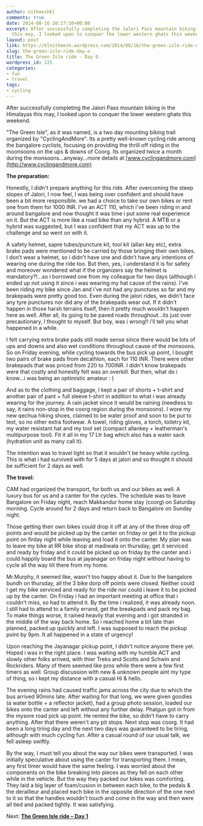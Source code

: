```yaml
---
author: nitheeshkl
comments: true
date: 2014-08-16 20:17:10+00:00
excerpt: After successfully completing the Jalori Pass mountain biking in the Himalayas
  this may, I looked upon to conquer the lower western ghats this weekend.
layout: post
link: https://klnitheesh.wordpress.com/2014/08/16/the-green-isle-ride-day-o/
slug: the-green-isle-ride-day-o
title: The Green Isle ride - Day O
wordpress_id: 125
categories:
- fun
- travel
tags:
- cycling
---
```


After successfully completing the Jalori Pass mountain biking in the Himalayas this may, I looked upon to conquer the lower western ghats this weekend.

"The Green Isle", as it was named, is a two day mounting biking trail organized by "CyclingAndMore". Its a pretty well-known cycling ride among the bangalore cyclists, focusing on providing the thrill off riding in the moonsoons on the ups & downs of Coorg. Its organized twice a month during the monsoons...anyway...more details at [www.cyclingandmore.com](http://www.cyclingandmore.com)

**The preparation:**

Honestly, I didn't prepare anything for this ride. After overcoming the steep slopes of Jalori, I now feel, I was being over confident and should have been a bit more responsible. we had a choice to take our own bikes or rent one from them for 1000 INR. I've an ACT 110, which i've been riding in and around bangalore and now thought it was time i put some real experience on it. But the ACT is more like a road bike than any hybrid. A MTB or a hybrid was suggested, but I was confident that my ACT was up to the challenge and so went on with it.

A safety helmet, sapre tubes/puncture kit, tool kit (allan key etc), extra brake pads were mentioned to be carried by those bringing their own bikes. I don’t wear a helmet, so i didn't have one and didn’t have any intentions of wearing one during the ride too. But then, yes, i understand it is for safety and moreover wondered what if the organizers say the helmet is mandatory?!...so i borrowed one from my colleague for two days (although i ended up not using it since i was wearing my hat cause of the rains). I've been riding my bike since Jan and i've not had any punctures so far and my brakepads were pretty good too. Even during the jalori rides, we didn't face any tyre punctures nor did any of the brakepads wear out. If it didn't happen in those harsh terrains itself, then it pretty much wouldn't happen here as well. After all, its going to be paved roads throughout...its just over precautionary, I thought to myself. But boy, was i wrong!! i'll tell you what happened in a while.

I felt carrying extra brake pads still made sense since there would be lots of ups and downs and also wet conditions throughout cause of the monsoons. So on Friday evening, while cycling towards the bus pick up point, I bought two pairs of brake pads from decathlon, each for 110 INR. There were other brakepads that was priced from 220 to 700INR. I didn't know brakepads were that costly and honestly felt was an overkill. But then, what do i know...i was being an optimistic amateur : )

And as to the clothing and baggage, I kept a pair of shorts + t-shirt and another pair of pant + full sleeve t-shirt in addition to what i was already wearing for the journey. A rain jacket since it would be raining (needless to say, it rains non-stop in the coorg region during the monsoons). I wore my new qechua hiking shoes, claimed to be water proof and soon to be put to test, so no other extra footwear. A towel, riding gloves, a torch, toiletry kit, my water resistant hat and my tool set (compact allankey + leatherman's multipurpose tool). Fit it all in my 17 Ltr bag which also has a water sack (hydration unit as many call it).

The intention was to travel light so that it wouldn't be heavy while cycling. This is what i had survived with for 5 days at jalori and so thought it should be sufficient for 2 days as well.

**The travel:**

CAM had organized the transport, for both us and our bikes as well. A luxury bus for us and a canter for the cycles. The schedule was to leave Bangalore on Friday night, reach Makkandur home stay (coorg) on Saturday morning. Cycle around for 2 days and return back to Bangalore on Sunday night.

Those getting their own bikes could drop it off at any of the three drop off points and would be picked up by the canter on friday or get it to the pickup point on firday night while leaving and load it onto the canter. My plan was to leave my bike at RR bike shop at madiwala on thursday, get it serviced and ready by friday and it could be picked up on friday by the canter and i could happily board the bus at jayanagar on friday night without having to cycle all the way till there from my home.

Mr.Murphy, it seemed like, wasn't too happy about it. Due to the bangalore bundh on thursday, all the 3 bike dorp off points were closed. Neither could I get my bike serviced and ready for the ride nor could i leave it to be picked up by the canter. On Friday i had an important meeting at office that i couldn't miss, so had to attend it. By the time i realized, it was already noon. I still had to attend to a family errand, get the breakpads and pack my bag. To make things worse, it rained heavily that evening and i got stranded in the middle of the way back home. So i reached home a bit late than planned, packed up quickly and left. I was supposed to reach the pickup point by 9pm. It all happened in a state of urgency!

Upon reaching the Jayanagar pickup point, I didn't notice anyone there yet. Hoped i was in the right place. I was waiting with my humble ACT and slowly other folks arrived, with thier Treks and Scotts and Schwin and Rockriders. Many of them seemed like pros while there were a few first timers as well. Group discussion with new & unknown people aint my type of thing, so i kept my distance with a casual Hi & hello.

The evening rains had caused traffic jams across the city due to which the bus arrived 90mins late. After waiting for that long, we were given goodies (a water bottle + a reflector jacket), had a group photo session, loaded our bikes onto the canter and left without any further delay. Phalgun got in from the mysore road pick up point. He rented the bike, so didn't have to carry anything. After that there weren't any pit stops. Next stop was coorg. It had been a long tiring day and the next two days was guaranteed to be tiring, although with much cycling fun. After a casual round of our usual talk, we fell asleep swiftly.

By the way, I must tell you about the way our bikes were transported. I was initially speculative about using the canter for transporting them. I mean, any first timer would have the same feeling. I was worried about the components on the bike breaking into pieces as they fell on each other while in the vehicle. But the way they packed our bikes was comforting. They laid a big layer of foam/cusion in between each bike, to the pedals & the derailleur and placed each bike in the opposite direction of the one next to it so that the handles wouldn't touch and come in the way and then were all tied and packed tightly. It was satisfying.


Next: **[The Green Isle ride – Day 1]({{site.baseurl}}/notes/the-green-isle-ride-day-1)**
